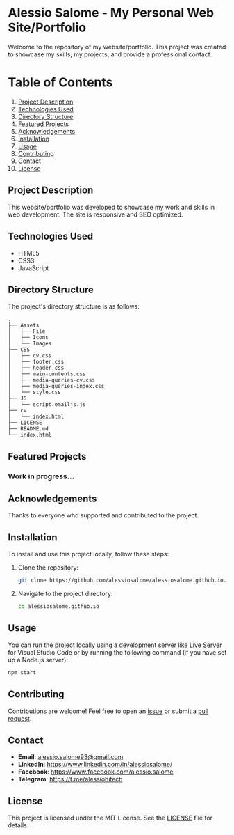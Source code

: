# Alessio Salome - My Personal Web Site/Portfolio

Welcome to the repository of my website/portfolio. This project was created to showcase my skills, my projects, and provide a professional contact.

# Table of Contents

1. [Project Description](#project-description)
2. [Technologies Used](#technologies-used)
3. [Directory Structure](#directory-structure)
4. [Featured Projects](#featured-projects)
5. [Acknowledgements](#acknowledgements)
6. [Installation](#installation)
7. [Usage](#usage)
8. [Contributing](#contributing)
9. [Contact](#contact)
10. [License](#license)

## Project Description

This website/portfolio was developed to showcase my work and skills in web development. The site is responsive and SEO optimized.

## Technologies Used

- HTML5
- CSS3
- JavaScript

## Directory Structure

The project's directory structure is as follows:

```plaintext
.
├── Assets
│   ├── File
│   ├── Icons
│   └── Images
├── CSS
│   ├── cv.css
│   ├── footer.css
│   ├── header.css
│   ├── main-contents.css
│   ├── media-queries-cv.css
│   ├── media-queries-index.css
│   └── style.css
├── JS
│   └── script.emailjs.js
├── cv
│   └── index.html
├── LICENSE
├── README.md
└── index.html
```

## Featured Projects

### Work in progress...

## Acknowledgements

Thanks to everyone who supported and contributed to the project.

## Installation

To install and use this project locally, follow these steps:

1. Clone the repository:
   ```bash
   git clone https://github.com/alessiosalome/alessiosalome.github.io.git
   ```
2. Navigate to the project directory:
   ```bash
   cd alessiosalome.github.io
   ```

## Usage

You can run the project locally using a development server like [Live Server](https://marketplace.visualstudio.com/items?itemName=ritwickdey.LiveServer) for Visual Studio Code or by running the following command (if you have set up a Node.js server):

```bash
npm start
```

## Contributing

Contributions are welcome! Feel free to open an [issue](https://github.com/alessiosalome/alessiosalome.github.io/issues) or submit a [pull request](https://github.com/alessiosalome/alessiosalome.github.io/pulls).

## Contact

- **Email**: [alessio.salome93@gmail.com](mailto:alessio.salome93@gmail.com)
- **LinkedIn**: https://www.linkedin.com/in/alessiosalome/
- **Facebook**: https://www.facebook.com/alessio.salome
- **Telegram**: https://t.me/alessiohitech

## License

This project is licensed under the MIT License. See the [LICENSE](./LICENSE) file for details.
